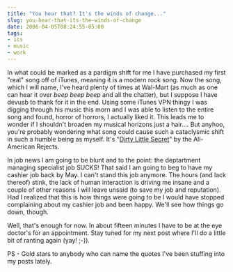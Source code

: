 ```yaml
---
title: "You hear that? It's the winds of change..."
slug: you-hear-that-its-the-winds-of-change
date: 2006-04-05T08:24:55-05:00
tags:
- ics
- music
- work
---
```

In what could be marked as a pardigm shift for me I have purchased my first "real" song off of iTunes, meaning it is a modern rock song. Now the song, which I will name, I've heard plenty of times at Wal-Mart (as much as one can hear it over *beep* *beep* *beep* and all the chatter), but I suppose I have devusb to thank for it in the end. Using some iTunes VPN thingy I was digging through his music this morn and I was able to listen to the entire song and found, horror of horrors, I actually liked it. This leads me to wonder if I shouldn't broaden my musical horizons just a hair.... But anyhoo, you're probably wondering what song could cause such a cataclysmic shift in such a humble being as myself. It's "[Dirty Little Secret](http://phobos.apple.com/WebObjects/MZStore.woa/wa/viewAlbum?playlistId=73648639&s=143441&i=73648643)" by the All-American Rejects.

In job news I am going to be blunt and to the point: the deptartment managing specialist job SUCKS! That said I am going to beg to have my cashier job back by May. I can't stand this job anymore. The hours (and lack thereof) stink, the lack of human interaction is driving me insane and a couple of other reasons I will leave unsaid (to save my job and reputation). Had I realized that this is how things were going to be I would have stopped complaining about my cashier job and been happy. We'll see how things go down, though.

Well, that's enough for now. In about fifteen minutes I have to be at the eye doctor's for an appointment. Stay tuned for my next post where I'll do a little bit of ranting again (yay! ;-)).

PS - Gold stars to anybody who can name the quotes I've been stuffing into my posts lately.
